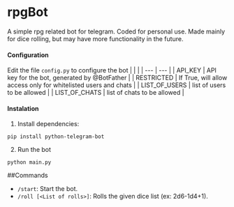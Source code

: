 # rpgBot

A simple rpg related bot for telegram. Coded for personal use. Made mainly for dice rolling, but may have more functionality in the future.


#### Configuration
Edit the file `config.py` to configure the bot
|                |             |
|       ---      |      ---    |
| API_KEY        | API key for the bot, generated by @BotFather  |
| RESTRICTED     | If True, will allow access only for whitelisted users and chats  |
| LIST_OF_USERS  | list of users to be allowed  |
| LIST_OF_CHATS  | list of chats to be allowed  |

#### Instalation
1. Install dependencies:
```shell
pip install python-telegram-bot
```
2. Run the bot
```shell
python main.py 
```

##Commands
- `/start`: Start the bot.
- `/roll [<List of rolls>]`: Rolls the given dice list (ex: 2d6-1d4+1).
